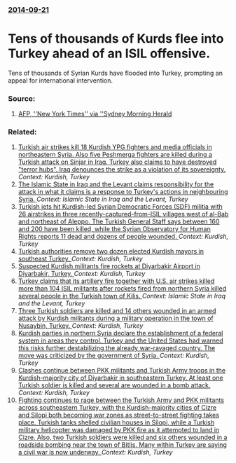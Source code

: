 ### [2014-09-21](/news/2014/09/21/index.md)

# Tens of thousands of Kurds flee into Turkey ahead of an ISIL offensive. 

Tens of thousands of Syrian Kurds have flooded into Turkey, prompting an appeal for international intervention.


### Source:

1. [AFP, ''New York Times'' via ''Sydney Morning Herald](http://www.smh.com.au/world/thousands-of-syrian-kurds-flee-isil-onslaught-20140921-10jw9v.html)

### Related:

1. [Turkish air strikes kill 18 Kurdish YPG fighters and media officials in northeastern Syria. Also five Peshmerga fighters are killed during a Turkish attack on Sinjar in Iraq. Turkey also claims to have destroyed "terror hubs". Iraq denounces the strike as a violation of its sovereignty. ](/news/2017/04/25/turkish-air-strikes-kill-18-kurdish-ypg-fighters-and-media-officials-in-northeastern-syria-also-five-peshmerga-fighters-are-killed-during-a.md) _Context: Kurdish, Turkey_
2. [The Islamic State in Iraq and the Levant claims responsibility for the attack in what it claims is a response to Turkey's actions in neighbouring Syria. ](/news/2017/01/2/the-islamic-state-in-iraq-and-the-levant-claims-responsibility-for-the-attack-in-what-it-claims-is-a-response-to-turkey-s-actions-in-neighbo.md) _Context: Islamic State in Iraq and the Levant, Turkey_
3. [Turkish jets hit Kurdish-led Syrian Democratic Forces (SDF) militia with 26 airstrikes in three recently-captured-from-ISIL villages west of al-Bab and northeast of Aleppo. The Turkish General Staff says between 160 and 200 have been killed, while the Syrian Observatory for Human Rights reports 11 dead and dozens of people wounded. ](/news/2016/10/20/turkish-jets-hit-kurdish-led-syrian-democratic-forces-sdf-militia-with-26-airstrikes-in-three-recently-captured-from-isil-villages-west-of.md) _Context: Kurdish, Turkey_
4. [Turkish authorities remove two dozen elected Kurdish mayors in southeast Turkey. ](/news/2016/09/12/turkish-authorities-remove-two-dozen-elected-kurdish-mayors-in-southeast-turkey.md) _Context: Kurdish, Turkey_
5. [Suspected Kurdish militants fire rockets at Diyarbakir Airport in Diyarbakir, Turkey. ](/news/2016/08/27/suspected-kurdish-militants-fire-rockets-at-diyarbaka-r-airport-in-diyarbaka-r-turkey.md) _Context: Kurdish, Turkey_
6. [Turkey claims that its artillery fire together with U.S. air strikes killed more than 104 ISIL militants after rockets fired from northern Syria killed several people in the Turkish town of Kilis. ](/news/2016/05/28/turkey-claims-that-its-artillery-fire-together-with-u-s-air-strikes-killed-more-than-104-isil-militants-after-rockets-fired-from-northern-s.md) _Context: Islamic State in Iraq and the Levant, Turkey_
7. [  Three Turkish soldiers are killed and 14 others wounded in an armed attack by Kurdish militants during a military operation in the town of Nusaybin, Turkey. ](/news/2016/05/1/three-turkish-soldiers-are-killed-and-14-others-wounded-in-an-armed-attack-by-kurdish-militants-during-a-military-operation-in-the-town-of.md) _Context: Kurdish, Turkey_
8. [Kurdish parties in northern Syria declare the establishment of a federal system in areas they control.  Turkey and the United States had warned this risks further destabilizing the already war-ravaged country. The move was criticized by the government of Syria. ](/news/2016/03/17/kurdish-parties-in-northern-syria-declare-the-establishment-of-a-federal-system-in-areas-they-control-turkey-and-the-united-states-had-war.md) _Context: Kurdish, Turkey_
9. [Clashes continue between PKK militants and Turkish Army troops in the Kurdish-majority city of Diyarbakir in southeastern Turkey. At least one Turkish soldier is killed and several are wounded in a bomb attack. ](/news/2015/12/23/clashes-continue-between-pkk-militants-and-turkish-army-troops-in-the-kurdish-majority-city-of-diyarbaka-r-in-southeastern-turkey-at-least.md) _Context: Kurdish, Turkey_
10. [Fighting continues to rage between the Turkish Army and PKK militants across southeastern Turkey, with the Kurdish-majority cities of Cizre and Silopi both becoming war zones as street-to-street fighting takes place. Turkish tanks shelled civilian houses in Silopi, while a Turkish military helicopter was damaged by PKK fire as it attempted to land in Cizre. Also, two Turkish soldiers were killed and six others wounded in a roadside bombing near the town of Bitlis. Many within Turkey are saying a civil war is now underway. ](/news/2015/12/21/fighting-continues-to-rage-between-the-turkish-army-and-pkk-militants-across-southeastern-turkey-with-the-kurdish-majority-cities-of-cizre.md) _Context: Kurdish, Turkey_
